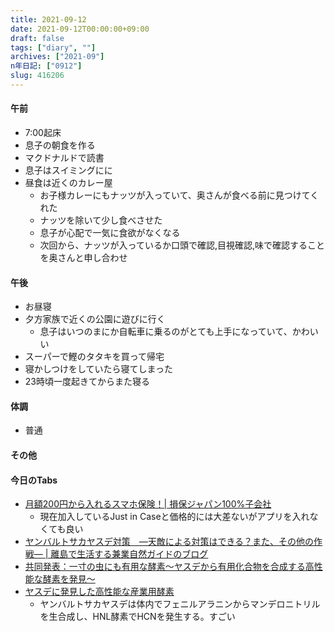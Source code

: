 ```yaml
---
title: 2021-09-12
date: 2021-09-12T00:00:00+09:00
draft: false
tags: ["diary", ""]
archives: ["2021-09"]
n年日記: ["0912"]
slug: 416206
---
```

#### 午前
- 7:00起床
- 息子の朝食を作る
- マクドナルドで読書
- 息子はスイミングにに
- 昼食は近くのカレー屋
  - お子様カレーにもナッツが入っていて、奥さんが食べる前に見つけてくれた
  - ナッツを除いて少し食べさせた
  - 息子が心配で一気に食欲がなくなる
  - 次回から、ナッツが入っているか口頭で確認,目視確認,味で確認することを奥さんと申し合わせ
#### 午後
- お昼寝
- 夕方家族で近くの公園に遊びに行く
  - 息子はいつのまにか自転車に乗るのがとても上手になっていて、かわいい
- スーパーで鰹のタタキを買って帰宅
- 寝かしつけをしていたら寝てしまった
- 23時頃一度起きてからまた寝る
#### 体調
- 普通
#### その他
#### 今日のTabs
- [月額200円から入れるスマホ保険！| 損保ジャパン100%子会社](https://www.mysurance.co.jp/)
  - 現在加入しているJust in Caseと価格的には大差ないがアプリを入れなくても良い
- [ヤンバルトサカヤスデ対策　―天敵による対策はできる？また、その他の作戦― | 離島で生活する兼業自然ガイドのブログ](https://forest-hachijo.com/c-hualienensis-on-hachijojima-from-fall-to-winter2/)
- [共同発表：一寸の虫にも有用な酵素～ヤスデから有用化合物を合成する高性能な酵素を発見～](https://www.jst.go.jp/pr/announce/20150811/index.html)
- [ヤスデに発見した高性能な産業用酵素](https://www.jst.go.jp/pdf/pc201601_asano.pdf)
  - ヤンバルトサカヤスデは体内でフェニルアラニンからマンデロニトリルを生合成し、HNL酵素でHCNを発生する。すごい